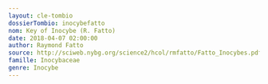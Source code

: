 ```yaml
---
layout: cle-tombio
dossierTombio: inocybefatto
nom: Key of Inocybe (R. Fatto)
date: 2018-04-07 02:00:00
author: Raymond Fatto
source: http://sciweb.nybg.org/science2/hcol/rmfatto/Fatto_Inocybes.pdf
famille: Inocybaceae
genre: Inocybe
---
```

